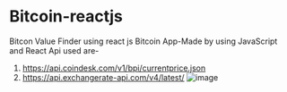 # Bitcoin-reactjs
Bitcon Value Finder using react js
Bitcoin App-Made by using JavaScript and React 
Api used are-
1.   https://api.coindesk.com/v1/bpi/currentprice.json
2.   https://api.exchangerate-api.com/v4/latest/
![image](https://user-images.githubusercontent.com/81684867/214054841-cd2c140f-1d06-43ad-ae6e-d3e9b81d4c71.png)
